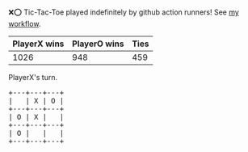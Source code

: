 :x::o: Tic-Tac-Toe played indefinitely by github action runners! See [my workflow](.github/workflows/play.yaml).

|PlayerX wins|PlayerO wins|Ties|
|-|-|-|
|1026|948|459|

PlayerX's turn.

<pre>
+---+---+---+
|   | X | O |
+---+---+---+
| O | X |   |
+---+---+---+
| O |   |   |
+---+---+---+
</pre>
